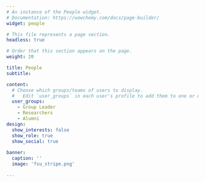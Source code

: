 ```yaml
---
# An instance of the People widget.
# Documentation: https://wowchemy.com/docs/page-builder/
widget: people

# This file represents a page section.
headless: true

# Order that this section appears on the page.
weight: 20

title: People
subtitle:

content:
  # Choose which groups/teams of users to display.
  #   Edit `user_groups` in each user's profile to add them to one or more of these groups.
  user_groups:
    - Group Leader
    - Researchers
    - Alumni
design:
  show_interests: false
  show_role: true
  show_social: true
  
banner:
  caption: ''
  image: 'fsu_stripe.png'
  
---
```


